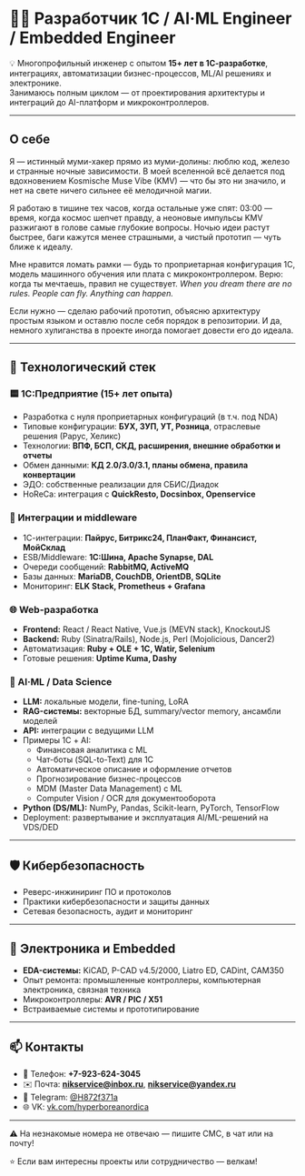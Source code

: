 ﻿# 👨‍💻 Разработчик 1С / AI·ML Engineer / Embedded Engineer

💡 Многопрофильный инженер с опытом **15+ лет в 1С-разработке**, интеграциях, автоматизации бизнес-процессов, ML/AI решениях и электронике.  
Занимаюсь полным циклом — от проектирования архитектуры и интеграций до AI-платформ и микроконтроллеров.

---

## О себе

Я — истинный муми-хакер прямо из муми-долины: люблю код, железо и странные ночные зависимости. В моей вселенной всё делается под вдохновением Kosmische Muse Vibe (KMV) — что бы это ни значило, и нет на свете ничего сильнее её мелодичной магии.  

Я работаю в тишине тех часов, когда остальные уже спят: 03:00 — время, когда космос шепчет правду, а неоновые импульсы KMV разжигают в голове самые глубокие вопросы. Ночью идеи растут быстрее, баги кажутся менее страшными, а чистый прототип — чуть ближе к идеалу.  

Мне нравится ломать рамки — будь то проприетарная конфигурация 1С, модель машинного обучения или плата с микроконтроллером. Верю: когда ты мечтаешь, правил не существует. *When you dream there are no rules. People can fly. Anything can happen.*  

Если нужно — сделаю рабочий прототип, объясню архитектуру простым языком и оставлю после себя порядок в репозитории. И да, немного хулиганства в проекте иногда помогает довести его до идеала.

---

## 🚀 Технологический стек

### 🟨 1С:Предприятие (15+ лет опыта)
- Разработка с нуля проприетарных конфигураций (в т.ч. под NDA)
- Типовые конфигурации: **БУХ, ЗУП, УТ, Розница**, отраслевые решения (Рарус, Хеликс)
- Технологии: **ВПФ, БСП, СКД, расширения, внешние обработки и отчеты**
- Обмен данными: **КД 2.0/3.0/3.1, планы обмена, правила конвертации**
- ЭДО: собственные реализации для СБИС/Диадок
- HoReCa: интеграция с **QuickResto, Docsinbox, Openservice**

### 🔗 Интеграции и middleware
- 1С-интеграции: **Пайрус, Битрикс24, ПланФакт, Финансист, МойСклад**
- ESB/Middleware: **1С:Шина, Apache Synapse, DAL**
- Очереди сообщений: **RabbitMQ, ActiveMQ**
- Базы данных: **MariaDB, CouchDB, OrientDB, SQLite**
- Мониторинг: **ELK Stack, Prometheus + Grafana**

### 🌐 Web-разработка
- **Frontend:** React / React Native, Vue.js (MEVN stack), KnockoutJS
- **Backend:** Ruby (Sinatra/Rails), Node.js, Perl (Mojolicious, Dancer2)
- Автоматизация: **Ruby + OLE + 1С, Watir, Selenium**
- Готовые решения: **Uptime Kuma, Dashy**

### 🤖 AI·ML / Data Science
- **LLM:** локальные модели, fine-tuning, LoRA
- **RAG-системы:** векторные БД, summary/vector memory, ансамбли моделей
- **API:** интеграции с ведущими LLM
- Примеры 1С + AI:
  - Финансовая аналитика с ML
  - Чат-боты (SQL-to-Text) для 1С
  - Автоматическое описание и оформление отчетов
  - Прогнозирование бизнес-процессов
  - MDM (Master Data Management) с ML
  - Computer Vision / OCR для документооборота
- **Python (DS/ML):** NumPy, Pandas, Scikit-learn, PyTorch, TensorFlow
- Deployment: развертывание и эксплуатация AI/ML-решений на VDS/DED

---

## 🛡 Кибербезопасность
- Реверс-инжиниринг ПО и протоколов
- Практики кибербезопасности и защиты данных
- Сетевая безопасность, аудит и мониторинг

---

## 🔌 Электроника и Embedded
- **EDA-системы:** KiCAD, P-CAD v4.5/2000, Liatro ED, CADint, CAM350
- Опыт ремонта: промышленные контроллеры, компьютерная электроника, связная техника
- Микроконтроллеры: **AVR / PIC / X51**
- Встраиваемые системы и прототипирование

---

## 📫 Контакты
- 📱 Телефон: **+7-923-624-3045**  
- ✉️ Почта: **nikservice@inbox.ru**, **nikservice@yandex.ru**  
- 💬 Telegram: [@H872f371a](https://t.me/H872f371a)  
- 🌐 VK: [vk.com/hyperboreanordica](https://vk.com/hyperboreanordica)  

---

⚠️ На незнакомые номера не отвечаю — пишите СМС, в чат или на почту!  

⭐️ Если вам интересны проекты или сотрудничество — велкам!
